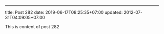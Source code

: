 ---
title: Post 282
date: 2019-06-17T08:25:35+07:00
updated: 2012-07-31T04:09:05+07:00

This is content of post 282